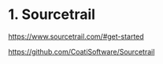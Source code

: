 








# 1. Sourcetrail



https://www.sourcetrail.com/#get-started













https://github.com/CoatiSoftware/Sourcetrail


























